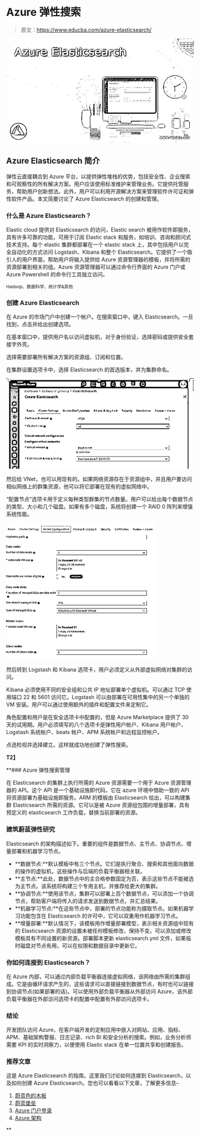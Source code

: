 # Azure 弹性搜索

> 原文：<https://www.educba.com/azure-elasticsearch/>

![Azure Elasticsearch](img/a12c4c33b056cd9d375c92bea3e5430d.png)



## Azure Elasticsearch 简介

弹性云直接耦合到 Azure 平台，以提供弹性堆栈的优势，包括安全性、企业搜索和可观察性的所有解决方案。用户应该使用标准维护来管理业务。它提供托管服务，帮助用户创新想法。此外，用户可以利用开源解决方案来管理软件许可证和弹性软件产品。本文简要讨论了 Azure Elasticsearch 的创建和管理。

### 什么是 Azure Elasticsearch？

Elastic cloud 提供对 Elasticsearch 的访问，Elastic search 被用作软件即服务，具有许多可靠的功能，可用于订阅 Elastic stack 和服务，如培训、咨询和顾问式技术支持。每个 elastic 集群都部署在一个 elastic stack 上，其中包括用户以完全自动化的方式访问 Logstash、Kibana 和整个 Elasticsearch。它提供了一个吸引人的用户界面，帮助用户将输入提供给 Azure 资源管理器的模板，并将所需的资源部署到相关的组。Azure 资源管理器可以通过命令行界面的 Azure 门户或 Azure Powershell 的命令行工具独立访问。

<small>Hadoop、数据科学、统计学&其他</small>

### 创建 Azure Elasticsearch

在 Azure 的市场门户中创建一个帐户。在搜索窗口中，键入 Elasticsearch。一旦找到，点击并给出创建选项。

在基本窗口中，提供用户名以访问虚拟机，对于身份验证，选择密码或提供安全套接字外壳。

选择需要部署所有解决方案的资源组、订阅和位置。

在集群设置选项卡中，选择 Elasticsearch 的首选版本，并为集群命名。

![Azure Elasticsearch output 1](img/91e24231b087d5a18e2a6dd512cec1d1.png)



然后给 VNet，也可以用现有的。如果网络资源存在于资源组中，并且用户要访问相似网络上的群集资源，他可以将它部署在现有的虚拟网络中。

“配置节点”选项卡用于定义每种类型群集的节点数量。用户可以给出每个数据节点的类型、大小和几个磁盘。如果有多个磁盘，系统将创建一个 RAID 0 阵列来增强系统性能。

![Azure Elasticsearch output 2](img/20719682ef459dbdbde245d973302006.png)



然后转到 Logstash 和 Kibana 选项卡，用户必须定义从外部虚拟网络对集群的访问。

Kibana 必须使用不同的安全组和公共 IP 地址部署单个虚拟机。可以通过 TCP 使用端口 22 和 5601 访问它。Logstash 可以由部署在可用性集中的另一个单独的 VM 安装。用户可以通过使用额外的插件和配置文件来定制它。

角色配置和用户是在安全选项卡中配置的，但是 Azure Marketplace 提供了 30 天的试用期。用户必须填写的八个选项卡是弹性用户帐户、Kibana 用户帐户、Logstash 系统帐户、beats 帐户、APM 系统帐户和远程监控帐户。

点选检视并选择建立。这样就成功地创建了弹性搜索。

**T2】**



 **### Azure 弹性搜索管理

在 Elasticsearch 的集群上执行所需的 Azure 资源需要一个用于 Azure 资源管理器的 API。这个 API 是一个基础设施即代码，它在 azure 环境中借助一致的 API 将资源部署为基础设施即服务。ARM 的模板由 Elasticsearch 给出，可以构建集群 Elasticsearch 所需的资源。它可以是被 Azure 资源组包围的增量部署，具有预定义的 elasticsearch 工作负载，替换当前部署的资源。

### 建筑蔚蓝弹性研究

Elasticsearch 的架构描述如下。重要的组件是数据节点、主节点、协调节点、增量部署和机器学习节点。

*   **数据节点:**默认模板中有三个节点。它们是执行聚合、搜索和其他面向数据的操作的虚拟机，这些操作与后端的负载平衡器相关联。
*   **主节点:**此处，数据节点中的主合格参数固定为否，表示这些节点不能被选为主节点。该系统将构建三个专用主机，并推荐给更大的集群。
*   **协调节点:**使用该节点，集群可以部署上百个数据节点，可以添加一个协调节点，帮助客户端将传入的请求发送到数据节点，并汇总结果。
*   **机器学习节点:**在这些节点中，部署的节点功能称为摄取节点。如果机器学习功能包含在 Elasticsearch 的许可中，它可以双重用作机器学习节点。
*   **增量部署:**默认情况下，该模板用作增量部署模型，表示相关资源组中现有的 Elasticsearch 资源的设置未被任何模板修改，保持不变。可以添加或修改模板具有不同设置的新资源。部署脚本更新 elasticsearch.yml 文件，如果临时磁盘对节点有用，可以在权限和数据目录中更新它。

### 你如何连接到 Elasticsearch？

在 Azure 内部，可以通过内部负载平衡器连接虚拟网络，该网络由所需的集群组成。它是由循环请求产生的，这些请求可以直接链接到数据节点，有时也可以链接到协调节点(如果部署的话)。可以使用外部负载平衡器从外部访问 Azure，该外部负载平衡器在外部访问选项卡的配置中配置有外部访问选项卡。

### 结论

开发团队访问 Azure，在客户端开发的定制应用中嵌入对网站、应用、指标、APM、基础架构警报、日志记录、rich BI 和安全分析的搜索。例如，业务分析师需要 KPI 的实时洞察力，以便使用 Elastic stack 在单一位置共享和创建报告。

### 推荐文章

这是 Azure Elasticsearch 的指南。这里我们讨论如何连接到 Elasticsearch，以及如何创建 Azure Elasticsearch。您也可以看看以下文章，了解更多信息–

1.  [蔚蓝色的木板](https://www.educba.com/azure-boards/)
2.  [蔚蓝堡垒](https://www.educba.com/azure-bastion/)
3.  [Azure 门户登录](https://www.educba.com/azure-portal-login/)
4.  [Azure 架构](https://www.educba.com/azure-architecture/)





**